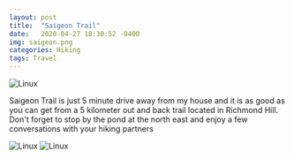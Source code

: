 ```yaml
---
layout: post
title:  "Saigeon Trail"
date:   2020-04-27 18:30:52 -0400
img: saigeon.png
categories: Hiking
tags: Travel
---
```


![Linux]({{site.baseurl}}/images/saigeon.png)

Saigeon Trail is just 5 minute drive away from my house and it is as good as you can get from a 5 kilometer out and back trail located in  Richmond Hill. 
Don't forget to stop by the pond at the north east and enjoy a few conversations with your hiking partners

![Linux]({{site.baseurl}}/images/saigeon1.jpg)
![Linux]({{site.baseurl}}/images/saigeon2.jpg)
